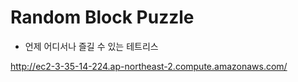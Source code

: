 # Random Block Puzzle

- 언제 어디서나 즐길 수 있는 테트리스  

http://ec2-3-35-14-224.ap-northeast-2.compute.amazonaws.com/